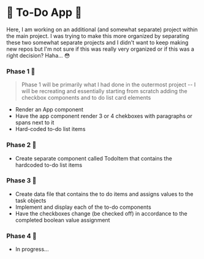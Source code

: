 # :blossom: To-Do App :blossom:

Here, I am working on an additional (and somewhat separate) project within the main project. I was trying to make this more organized by separating these two somewhat separate projects and I didn't want to keep making new repos but I'm not sure if this was really very organized or if this was a right decision? Haha... :flushed:

### Phase 1 :bee: 
>Phase 1 will be primarily what I had done in the outermost project -- I will be recreating and essentially starting from scratch adding the checkbox components and to do list card elements
- Render an App component
- Have the app component render 3 or 4 chekboxes with paragraphs or spans next to it
- Hard-coded to-do list items

### Phase 2 :bee:
- Create separate component called TodoItem that contains the hardcoded to-do list items 

### Phase 3 :bee:
- Create data file that contains the to do items and assigns values to the task objects
- Implement and display each of the to-do components
- Have the checkboxes change (be checked off) in accordance to the completed boolean value assignment

### Phase 4 :bee:
- In progress...